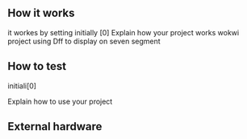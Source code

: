 <!---

This file is used to generate your project datasheet. Please fill in the information below and delete any unused
sections.

You can also include images in this folder and reference them in the markdown. Each image must be less than
512 kb in size, and the combined size of all images must be less than 1 MB.
-->

## How it works
it workes by setting initially [0]
Explain how your project works
wokwi project using Dff to display on seven segment 

## How to test
initiali[0]

Explain how to use your project

## External hardware


